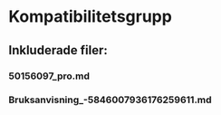 # Kompatibilitetsgrupp

## Inkluderade filer:


### 50156097_pro.md

### Bruksanvisning_-5846007936176259611.md